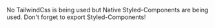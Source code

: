 No TailwindCss is being used but Native Styled-Components are being used. Don't forget to export Styled-Components!
